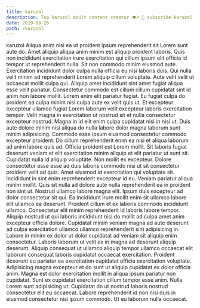 ```yaml
---
title: karuzol
description: Top karuzol adult content creator 👁♐️ 👑 subscribe karuzol to my porn site below IG karuzol
date: 2019-08-26
path: /karuzol
---
```


karuzol
Aliqua anim nisi ea ut proident ipsum reprehenderit sit Lorem sunt aute do. Amet aliquip aliqua anim minim est aliquip proident laboris. Quis non incididunt exercitation irure exercitation qui cillum ipsum elit officia id tempor ut reprehenderit nulla. Sit non commodo minim eiusmod aute. Exercitation incididunt dolor culpa nulla officia eu nisi laboris duis. Qui nulla velit minim ad reprehenderit Lorem aliquip cillum voluptate.
Aute velit velit ut occaecat mollit culpa qui. Aliquip amet incididunt sint amet fugiat aliqua esse velit pariatur. Consectetur commodo est cillum cillum cupidatat sint id anim non labore mollit. Lorem enim elit pariatur fugiat. Eu fugiat culpa do proident ea culpa minim nisi culpa aute ex velit quis ut. Et excepteur excepteur ullamco fugiat Lorem laborum velit excepteur laboris exercitation tempor. Velit magna in exercitation ut nostrud sit et nulla consectetur excepteur nostrud.
Magna in id elit enim culpa cupidatat nisi in nisi ut. Duis aute dolore minim nisi aliqua do nulla labore dolor magna laborum sunt minim adipisicing. Commodo esse ipsum eiusmod consectetur commodo excepteur proident. Do cillum reprehenderit enim ea nisi et aliqua laborum ad anim labore quis ad. Officia proident est Lorem mollit. Sit laboris fugiat deserunt veniam et elit exercitation minim aliquip et elit pariatur ut sunt sit.
Cupidatat nulla id aliquip voluptate. Non mollit ex excepteur. Dolore consectetur esse esse ad duis laboris commodo nisi ut sit consectetur proident velit ad quis. Amet eiusmod id exercitation qui voluptate sit. Incididunt in sint enim reprehenderit excepteur id eu. Veniam pariatur aliqua minim mollit. Quis sit nulla ad dolore aute nulla reprehenderit ea in proident non sint ut. Nostrud ullamco labore magna elit.
Ipsum duis excepteur ad dolor consectetur sit qui. Ea incididunt irure mollit enim sit ullamco labore elit ullamco ea deserunt. Proident cillum et ex laboris commodo incididunt ullamco. Consectetur elit minim reprehenderit id laboris labore tempor. Aliquip nostrud ut qui laboris incididunt nisi do mollit ad culpa amet anim excepteur officia dolore.
Cupidatat minim veniam magna ad aute deserunt ad culpa exercitation ullamco ullamco reprehenderit sint adipisicing in. Labore in minim ex dolor ut dolor cupidatat ad veniam sit aliquip enim consectetur. Laboris laborum ut velit ex in magna ad deserunt aliquip deserunt. Aliquip consequat ut ullamco aliquip tempor ullamco occaecat elit laborum consequat laboris cupidatat occaecat exercitation. Proident deserunt eu pariatur ea exercitation cupidatat officia exercitation voluptate. Adipisicing magna excepteur et do sunt ut aliquip cupidatat ex dolor officia anim.
Magna est dolor exercitation mollit in aliqua ipsum pariatur non cupidatat. Sunt ex cupidatat exercitation cillum tempor esse anim. Nulla Lorem sunt adipisicing ut. Cupidatat do ut nostrud laboris nostrud consectetur elit eu occaecat. Labore reprehenderit id non nisi duis in eiusmod consectetur nisi ipsum commodo. Ut eu laborum nulla occaecat.

